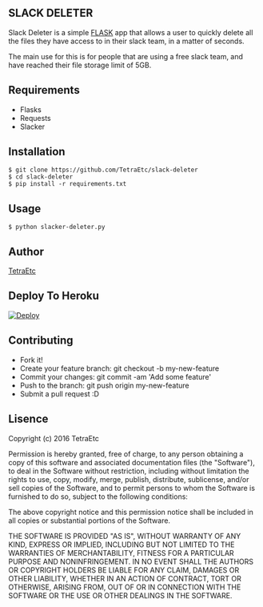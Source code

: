 ## SLACK DELETER
Slack Deleter is a simple [FLASK](http://flask.pocoo.org/) app that allows a user to quickly delete all the files they have access to in their slack team, in a matter of seconds.

The main use for this is for people that are using a free slack team, and have reached their file storage limit of 5GB.

## Requirements
* Flasks
* Requests
* Slacker

## Installation

```
$ git clone https://github.com/TetraEtc/slack-deleter
$ cd slack-deleter
$ pip install -r requirements.txt
```

## Usage

```
$ python slacker-deleter.py
```

## Author
[TetraEtc](https://github.com/TetraEtc)

## Deploy To Heroku
[![Deploy](https://www.herokucdn.com/deploy/button.png)](https://heroku.com/deploy)

## Contributing
- Fork it!
- Create your feature branch: git checkout -b my-new-feature
- Commit your changes: git commit -am 'Add some feature'
- Push to the branch: git push origin my-new-feature
- Submit a pull request :D

## Lisence
Copyright (c) 2016 TetraEtc

Permission is hereby granted, free of charge, to any person obtaining a copy of this software and associated documentation files (the "Software"), to deal in the Software without restriction, including without limitation the rights to use, copy, modify, merge, publish, distribute, sublicense, and/or sell copies of the Software, and to permit persons to whom the Software is furnished to do so, subject to the following conditions:

The above copyright notice and this permission notice shall be included in all copies or substantial portions of the Software.

THE SOFTWARE IS PROVIDED "AS IS", WITHOUT WARRANTY OF ANY KIND, EXPRESS OR IMPLIED, INCLUDING BUT NOT LIMITED TO THE WARRANTIES OF MERCHANTABILITY, FITNESS FOR A PARTICULAR PURPOSE AND NONINFRINGEMENT. IN NO EVENT SHALL THE AUTHORS OR COPYRIGHT HOLDERS BE LIABLE FOR ANY CLAIM, DAMAGES OR OTHER LIABILITY, WHETHER IN AN ACTION OF CONTRACT, TORT OR OTHERWISE, ARISING FROM, OUT OF OR IN CONNECTION WITH THE SOFTWARE OR THE USE OR OTHER DEALINGS IN THE SOFTWARE.
